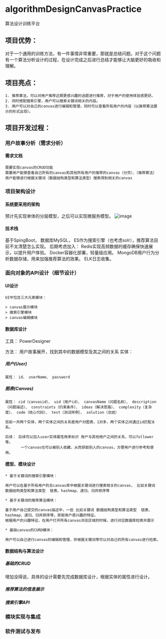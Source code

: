 # algorithmDesignCanvasPractice
算法设计训练平台

## 项目优势：
对于一个通用的训练方法，有一件事情非常重要，那就是总结问题。对于这个问题有一个算法分析设计的过程，在设计完成之后进行总结才能够让大脑更好的吸收和理解。

## 项目亮点：

    1. 推荐算法，可以对用户推荐近期更感兴趣的话题进行推荐，对于用户的使用体验感更好。 
    2. 同时搭配搜索引擎，用户可以搜索关键词相关的内容。
    3. 用户可以对自己的canvas进行编辑和管理，同时可以查看所有用户的内容（以推荐算法展示的形式出现）。
  
## 项目开发过程：
 ### 用户故事分析（需求分析） 
 #### 需求文档
    
    需要实现canvas的CRUD功能
    需要用户能够查看自己所有的canvas和其他所有用户的推荐的canvas（分页）、（推荐算法）
    用户能够进行根据关键词（数据结构类型和算法类型）搜索得到相关的canvas
 
 ### 项目架构设计
 #### 系统要采用的架构
   
   预计先实现单体的分层模型，之后可以实现微服务模型。
   ![image](https://user-images.githubusercontent.com/51054870/192710772-9bf3c5d0-48e9-4e17-afcf-555314b2c007.png)
 #### 技术栈
   
   基于SpingBoot， 数据库MySQL， ES作为搜索引擎（也考虑solr），推荐算法目前不太清楚怎么实现。
   后期考虑加入：
   Redis实现高频数据的缓存确保快速展示，以提升用户体验。
   Docker容器化部署，轻量级应用。
   MongoDB用户行为分析数据存储，用来加强推荐算法的效果。
   ELK日志收集。
 
 ### 面向对象的API设计（细节设计）
 #### UI设计
 
    UI中包含三大元素模块：
    
    > canvas展示模块
    > 搜索引擎模块
    > canvas编辑模块
    
 #### 数据库设计
 
 工具： PowerDesigner
 
 方法： 用户故事展开，找到其中的数据模型及其之间的关系
 实体：
 ##### 用户(User)
 
    属性： id、 userName、 password 
 ##### 图表(Canvas)
    属性： cid（canvasid）、 uid（用户id）、 canvasName（问题名称）、 description（问题描述）、 constraints（约束条件）、 ideas（解决思路）、 complexity（复杂度）、 code（核心代码）、 test（测试样例）、 solution（总结）
    
    目前一共两个实体，两个实体之间的关系是用户对图表，1对多，两个实体之间通过id匹配关系。
    
    后续： 后续可以加入user实体属性用来标识 用户与其他用户之间的关系，可以follower等。
           一个canvas也可以被别人收藏，从而获取别人的canvas，方便用户进行参考和使用。
 #### 模型、模块设计
    
    * 基于关键词的搜索引擎模块：
    
    用户可以在基于所有用户的总canvas库中根据关键词进行搜索相关的canvas， 比如关键词 数据结构类型和算法类型  链表、hashmap、递归、归并排序等
    
    * 基于关键词的推荐算法模块：
    
    基于用户自己提交的canvas描述中，一些 比如关键词 数据结构类型和算法类型  链表、hashmap、递归、归并排序等，获取用户感兴趣的特征。
    根据用户的兴趣特征，在用户打开所有canvas浏览区域的时候，进行对应数据库检索并展示
    
    * 基础canvas的CURD模块：
    
    用户可以自己进行canvas的编辑和管理，并根据关键词等可以对自己的所有canvas进行检索。
    
 #### 数据结构与算法设计

 ##### 基础的CRUD
 增加没得说，具体的设计需要先完成数据库设计，根据实体的属性进行设计。
 ##### 推荐算法的信息展示
 ##### 搜索引擎API
 
 ### 模块实现与集成
 
 ### 软件测试与发布
